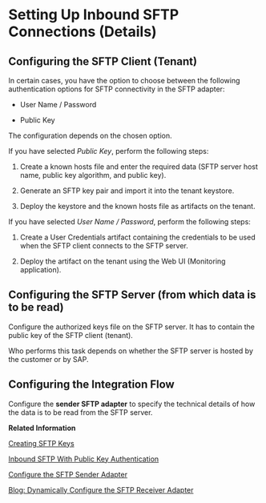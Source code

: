 <!-- loioe72eba4a3d894a248ed7686caf76a332 -->

# Setting Up Inbound SFTP Connections \(Details\)



## Configuring the SFTP Client \(Tenant\)

In certain cases, you have the option to choose between the following authentication options for SFTP connectivity in the SFTP adapter:

-   User Name / Password

-   Public Key


The configuration depends on the chosen option.

If you have selected *Public Key*, perform the following steps:

1.  Create a known hosts file and enter the required data \(SFTP server host name, public key algorithm, and public key\).

2.  Generate an SFTP key pair and import it into the tenant keystore.

3.  Deploy the keystore and the known hosts file as artifacts on the tenant.


If you have selected *User Name / Password*, perform the following steps:

1.  Create a User Credentials artifact containing the credentials to be used when the SFTP client connects to the SFTP server.

2.  Deploy the artifact on the tenant using the Web UI \(Monitoring application\).




## Configuring the SFTP Server \(from which data is to be read\)

Configure the authorized keys file on the SFTP server. It has to contain the public key of the SFTP client \(tenant\).

Who performs this task depends on whether the SFTP server is hosted by the customer or by SAP.



## Configuring the Integration Flow

Configure the **sender SFTP adapter** to specify the technical details of how the data is to be read from the SFTP server.

**Related Information**  




[Creating SFTP Keys](creating-sftp-keys-3485a75.md "You can set up reliable file transfer based on SSH File Transfer Protocol (SFTP). SFTP is an enhancement of the Secure Shell (SSH) network protocol.")

[Inbound SFTP With Public Key Authentication](inbound-sftp-with-public-key-authentication-97e2baa.md "")

[Configure the SFTP Sender Adapter](../50-Development/configure-the-sftp-sender-adapter-2de9ee5.md "The SFTP sender adapter connects an SAP Cloud Integration tenant to a remote system using the SSH File Transfer protocol to read files from the system. SSH File Transfer protocol is also referred to as Secure File Transfer protocol (or SFTP).")

[Blog: Dynamically Configure the SFTP Receiver Adapter](https://blogs.sap.com/2020/05/29/cloud-integration-dynamically-configure-the-sftp-receiver-adapter/)

